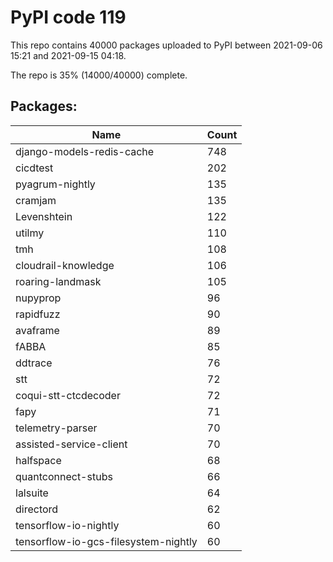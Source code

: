 # PyPI code 119

This repo contains 40000 packages uploaded to PyPI between 
2021-09-06 15:21 and 2021-09-15 04:18.

The repo is 35% (14000/40000) complete.

## Packages:

| Name  | Count |
| ----- | ----- |
| django-models-redis-cache | 748 |
| cicdtest | 202 |
| pyagrum-nightly | 135 |
| cramjam | 135 |
| Levenshtein | 122 |
| utilmy | 110 |
| tmh | 108 |
| cloudrail-knowledge | 106 |
| roaring-landmask | 105 |
| nupyprop | 96 |
| rapidfuzz | 90 |
| avaframe | 89 |
| fABBA | 85 |
| ddtrace | 76 |
| stt | 72 |
| coqui-stt-ctcdecoder | 72 |
| fapy | 71 |
| telemetry-parser | 70 |
| assisted-service-client | 70 |
| halfspace | 68 |
| quantconnect-stubs | 66 |
| lalsuite | 64 |
| directord | 62 |
| tensorflow-io-nightly | 60 |
| tensorflow-io-gcs-filesystem-nightly | 60 |


